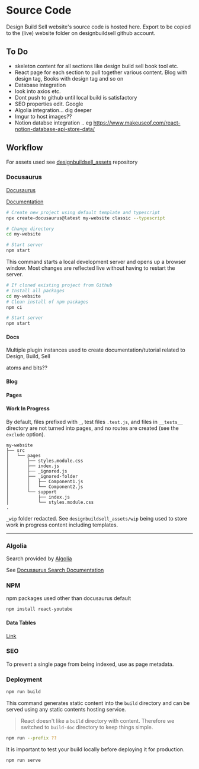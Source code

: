 # Source Code
Design Build Sell website's source code is hosted here. Export to be copied to the (live) website folder on designbuildsell github account.

## To Do

- skeleton content for all sections like design build sell book tool etc.
- React page for each section to pull together various content. Blog with design tag, Books with design tag and so on
- Database integration
- look into axios etc.
- Dont push to github until local build is satisfactory
- SEO properties edit. Google
- Algolia integration... dig deeper
- Imgur to host images??
- Notion databse integration .. eg https://www.makeuseof.com/react-notion-database-api-store-data/



## Workflow

For assets used see [designbuildsell_assets](https://github.com/aecabhijeet/designbuildsell_assets) repository

### Docusaurus

[Docusaurus](https://docusaurus.io/)

[Documentation](https://docusaurus.io/docs)

```bash
# Create new project using default template and typescript
npx create-docusaurus@latest my-website classic --typescript

# Change directory
cd my-website

# Start server
npm start
```
This command starts a local development server and opens up a browser window. Most changes are reflected live without having to restart the server.

```bash
# If cloned existing project from Github
# Install all packages
cd my-website
# Clean install of npm packages
npm ci

# Start server
npm start

```

#### Docs

Multiple plugin instances used to create documentation/tutorial related to Design, Build, Sell

atoms and bits??




#### Blog


#### Pages



#### Work In Progress

By default, files prefixed with `_`, test files `.test.js`, and files in `__tests__` directory are not turned into pages, and no routes are created (see the `exclude` option).

```
my-website
├── src
│   └── pages
│       ├── styles.module.css
│       ├── index.js
│       ├── _ignored.js
│       ├── _ignored-folder
│       │   ├── Component1.js
│       │   └── Component2.js
│       └── support
│           ├── index.js
│           └── styles.module.css
.
```

`_wip` folder redacted. See `designbuildsell_assets/wip` being used to store work in progress content including templates.

---

### Algolia

Search provided by [Algolia](https://dashboard.algolia.com/)

See [Docusaurus Search Documentation](https://docusaurus.io/docs/search#using-algolia-docsearch)



### NPM

npm packages used other than docusaurus default

```bash title="react-youtube"
npm install react-youtube
```

#### Data Tables

[Link](https://datatables.net/download/npm)



### SEO

To prevent a single page from being indexed, use <meta name="robots" content="noindex"> as page metadata.



### Deployment

```bash
npm run build
```

This command generates static content into the `build` directory and can be served using any static contents hosting service.

> React doesn't like a `build` directory with content. Therefore we switched to `build-doc` directory to keep things simple.


```bash
npm run --prefix ??
```

It is important to test your build locally before deploying it for production.


```bash
npm run serve
```

